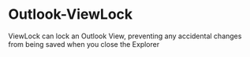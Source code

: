 # Outlook-ViewLock
ViewLock can lock an Outlook View, preventing any accidental changes from being saved when you close the Explorer
